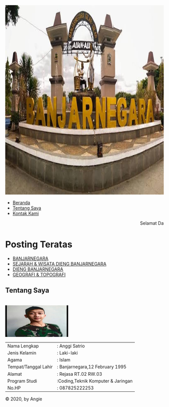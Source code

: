 <html>
<head>
 <title>BANJARNEGARA GILAR-GILAR</title>
 <link rel="stylesheet" type="text/css"
 media="all" href="style77.css">
</head>
<body>


 <div id="layout">
 <div id="header">
 <img width="1330"height="600"src="banjarnegara.jpeg" class="header">
 </div>
 <div id="menu">
 <ul>
 <li><a href="angieCoding.html">Beranda</a></li>
 <li><a href="profil.html">Tentang Saya</a></li>
 <li><a href="kontak.html">Kontak Kami</a></li>
 </ul>
 </div>
 <div id="runningtext">
 <marquee behavior="scroll" scrollamount="3" onmouseover="this.stop();" onmouseout="this.start();" direction="left">
 Selamat Datang di Website Saya
 </marquee>
 </div>
 <div id="sidebar">
 <div class="widged">
 <h1 class="judulwidged">Posting Teratas</h1>
 <ul>
 <li> <a href="posting1.html">BANJARNEGARA</a> </li>
 <li> <a href="dieng1.html">SEJARAH & WISATA DIENG BANJARNEGARA</a> </li>
 
 <li> <a href="https://www.adventuretravel.co.id/blog/dieng-dari-asal-usul-hingga-keistimewaannya
 "target="blank">DIENG BANJARNEGARA</a></li>
 <li> <a href="posting2.html"> GEOGRAFI & TOPOGRAFI</a> </li>
 </ul>
 </div>
 </div>
 <div id="isi">
 <div class="isipostingall">
 <h2> Tentang Saya </h2><br>
 <img width="200"height="100"src="profil.jpg" class="rounded-circle">
 <table class="table">
 <tr>
 <td> Nama Lengkap </td>
 <td> : Anggi Satrio</td>
 </tr>
 <tr>
 <td> Jenis Kelamin </td>
 <td> : Laki-laki </td>
 </tr>
 <tr>
 <td> Agama </td>
 <td> : Islam </td>
 </tr>
 <tr>
 <td> Tempat/Tanggal Lahir </td>
 <td> : Banjarnegara,12 February 1995 </td>
 </tr>
 <tr>
 <td> Alamat </td>
 <td> : Rejasa RT.02 RW.03 </td>
 </tr>
<tr>
 <td> Program Studi</td>
 <td> :Coding,Teknik  Komputer & Jaringan</td>
 </tr>
<tr>
 <td> No.HP </td>
 <td> : 087825222253</td>
 </tr>
 <tr>
 </table>
 </div>
 </div>
 <div id="footer"> &copy 2020, by Angie </div>
 </div>
 <!-- The core Firebase JS SDK is always required and must be listed first -->
<script src="/__/firebase/7.21.1/firebase-app.js"></script>

<!-- TODO: Add SDKs for Firebase products that you want to use
     https://firebase.google.com/docs/web/setup#available-libraries -->
<script src="/__/firebase/7.21.1/firebase-analytics.js"></script>

<!-- Initialize Firebase -->
<script src="/__/firebase/init.js"></script>
</body>
</html>

